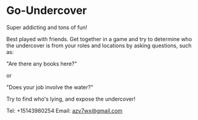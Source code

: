 # Go-Undercover

Super addicting and tons of fun!

Best played with friends. Get together in a game and try to determine who the undercover is from your roles and locations by asking questions, such as:

"Are there any books here?"

or

"Does your job involve the water?"

Try to find who's lying, and expose the undercover!

Tel: +15143980254
Email:  azv7wx@gmail.com
